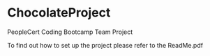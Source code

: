 # ChocolateProject
PeopleCert Coding Bootcamp Team Project

To find out how to set up the project please refer to the ReadMe.pdf
